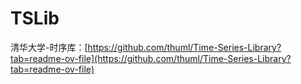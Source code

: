 # TSLib

清华大学-时序库：[https://github.com/thuml/Time-Series-Library?tab=readme-ov-file](https://github.com/thuml/Time-Series-Library?tab=readme-ov-file)

